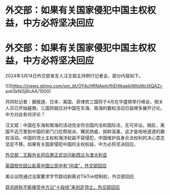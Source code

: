 # 外交部：如果有关国家侵犯中国主权权益，中方必将坚决回应

# 外交部：如果有关国家侵犯中国主权权益，中方必将坚决回应

2024年3月14日外交部发言人汪文斌主持例行记者会，部分内容如下。

![](https://inews.gtimg.com/om_bt/OY4cHfINAwtcfhEHIkaekIWIqWcIXQAZi-
avk5kNiSjRcAA/1000)

共同社记者：据报道，日本、美国、菲律宾三国将于4月在华盛顿举行峰会，相关人员已开始磋商。三国将就应对中国在东海、南海的霸权活动日益增多展开讨论。中方对此有何评论？

汪文斌：中国在东海和南海的活动完全符合国内法和国际法，无可非议。相反，美国不远万里到中国的家门口拉帮结派、耀武扬威、挑衅滋事，这才是地地道道的霸权活动。中国的领土主权和海洋权益不容侵犯，中国维护自身合法权利的决心意志坚定不移。如果有关国家侵犯中国的主权权益，中方必将坚决回应。

[外交部：王毅外长将应邀正式访问新西兰与澳大利亚](https://news.qq.com/rain/a/20240314A05FP400)

[英国担忧因公赴英中国公民中有“间谍”，外交部回应](https://news.qq.com/rain/a/20240314A05NLB00)

美众议院通过法案要求字节跳动剥离对TikTok控制权，外交部回应

[菲总统称不能接受中方沿“十段线”来划定领土，外交部回应](https://news.qq.com/rain/a/20240314A05QV600)

